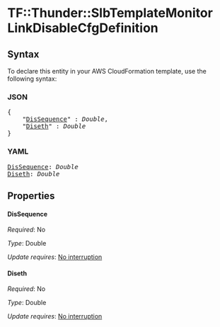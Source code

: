 # TF::Thunder::SlbTemplateMonitor LinkDisableCfgDefinition

## Syntax

To declare this entity in your AWS CloudFormation template, use the following syntax:

### JSON

<pre>
{
    "<a href="#dissequence" title="DisSequence">DisSequence</a>" : <i>Double</i>,
    "<a href="#diseth" title="Diseth">Diseth</a>" : <i>Double</i>
}
</pre>

### YAML

<pre>
<a href="#dissequence" title="DisSequence">DisSequence</a>: <i>Double</i>
<a href="#diseth" title="Diseth">Diseth</a>: <i>Double</i>
</pre>

## Properties

#### DisSequence

_Required_: No

_Type_: Double

_Update requires_: [No interruption](https://docs.aws.amazon.com/AWSCloudFormation/latest/UserGuide/using-cfn-updating-stacks-update-behaviors.html#update-no-interrupt)

#### Diseth

_Required_: No

_Type_: Double

_Update requires_: [No interruption](https://docs.aws.amazon.com/AWSCloudFormation/latest/UserGuide/using-cfn-updating-stacks-update-behaviors.html#update-no-interrupt)

